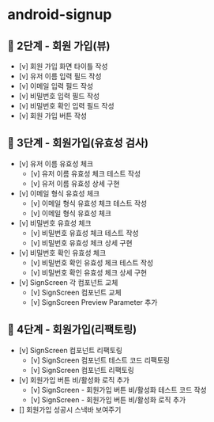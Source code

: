 # android-signup

## :rocket: 2단계 - 회원 가입(뷰)
- [v] 회원 가입 화면 타이틀 작성
- [v] 유저 이름 입력 필드 작성
- [v] 이메일 입력 필드 작성
- [v] 비밀번호 입력 필드 작성
- [v] 비밀번호 확인 입력 필드 작성
- [v] 회원 가입 버튼 작성

## :rocket: 3단계 - 회원가입(유효성 검사)
- [v] 유저 이름 유효성 체크
  - [v] 유저 이름 유효성 체크 테스트 작성
  - [v] 유저 이름 유효성 상세 구현
- [v] 이메일 형식 유효성 체크
  - [v] 이메일 형식 유효성 체크 테스트 작성
  - [v] 이메일 형식 유효성 체크
- [v] 비밀번호 유효성 체크
  - [v] 비밀번호 유효성 체크 테스트 작성
  - [v] 비밀번호 유효성 체크 상세 구현
- [v] 비밀번호 확인 유효성 체크
  - [v] 비밀번호 확인 유효성 체크 테스트 작성
  - [v] 비밀번호 확인 유효성 체크 상세 구현
- [v] SignScreen 각 컴포넌트 교체
  - [v] SignScreen 컴포넌트 교체
  - [v] SignScreen Preview Parameter 추가

## :rocket: 4단계 - 회원가입(리팩토링)
- [v] SignScreen 컴포넌트 리팩토링
  - [v] SignScreen 컴포넌트 테스트 코드 리팩토링
  - [v] SignScreen 컴포넌트 리팩토링
- [v] 회원가입 버튼 비/활성화 로직 추가
  - [v] SignScreen - 회원가입 버튼 비/활성화 테스트 코드 작성
  - [v] SignScreen - 회원가입 버튼 비/활성화 로직 추가
- [] 회원가입 성공시 스낵바 보여주기
